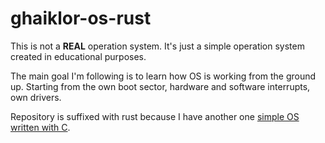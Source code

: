 # ghaiklor-os-rust

This is not a **REAL** operation system.
It's just a simple operation system created in educational purposes.

The main goal I'm following is to learn how OS is working from the ground up.
Starting from the own boot sector, hardware and software interrupts, own drivers.

Repository is suffixed with rust because I have another one [simple OS written with C](https://github.com/ghaiklor/ghaiklor-os-gcc).
